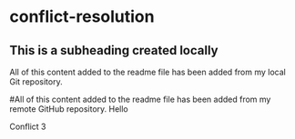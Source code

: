 # conflict-resolution


## This is a subheading created locally

All of this content added to the readme file has been added from my local Git repository.


#All of this content added to the readme file has been added from my remote GitHub repository.
Hello

Conflict 3

